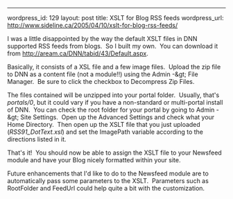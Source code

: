 --- 
wordpress_id: 129
layout: post
title: XSLT for Blog RSS feeds
wordpress_url: http://www.sideline.ca/2005/04/10/xslt-for-blog-rss-feeds/

<p>I was a little disappointed by the way the default XSLT files in DNN supported RSS feeds from blogs.  So I built my own.  You can download it from <a href="http://aream.ca/DNN/tabid/43/Default.aspx">http://aream.ca/DNN/tabid/43/Default.aspx</a>.</p>
<p>Basically, it consists of a XSL file and a few image files.  Upload the zip file to DNN as a content file (not a module!!) using the Admin -&amp;gt; File Manager.  Be sure to click the checkbox to Decompress Zip Files.</p>
<p>The files contained will be unzipped into your portal folder.  Usually, that's <em>portals/0</em>, but it could vary if you have a non-standard or multi-portal install of DNN.  You can check the root folder for your portal by going to Admin -&amp;gt; Site Settings.  Open up the Advanced Settings and check what your Home Directory.  Then open up the XSLT file that you just uploaded (<em>RSS91_DotText.xsl</em>) and set the ImagePath variable according to the directions listed in it.</p>
<p>That's it!  You should now be able to assign the XSLT file to your Newsfeed module and have your Blog nicely formatted within your site.</p>
<p>Future enhancements that I'd like to do to the Newsfeed module are to automatically pass some parameters to the XSLT.  Parameters such as RootFolder and FeedUrl could help quite a bit with the customization.</p>
